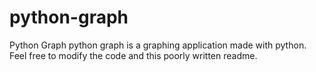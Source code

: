 # python-graph

Python Graph
python graph is a graphing application made with python. 
Feel free to modify the code and this poorly written readme.